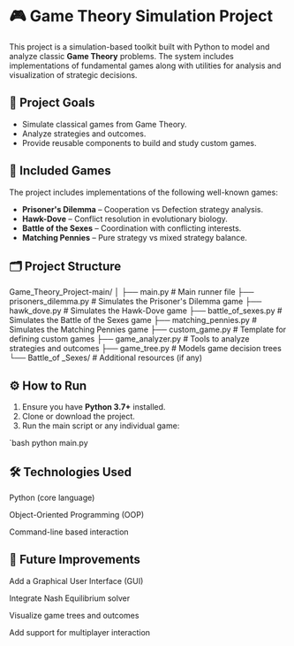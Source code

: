# 🎮 Game Theory Simulation Project

This project is a simulation-based toolkit built with Python to model and analyze classic **Game Theory** problems. The system includes implementations of fundamental games along with utilities for analysis and visualization of strategic decisions.

## 📌 Project Goals

- Simulate classical games from Game Theory.
- Analyze strategies and outcomes.
- Provide reusable components to build and study custom games.

## 🧠 Included Games

The project includes implementations of the following well-known games:

- **Prisoner's Dilemma** – Cooperation vs Defection strategy analysis.
- **Hawk-Dove** – Conflict resolution in evolutionary biology.
- **Battle of the Sexes** – Coordination with conflicting interests.
- **Matching Pennies** – Pure strategy vs mixed strategy balance.

## 🗂️ Project Structure
Game_Theory_Project-main/
│
├── main.py # Main runner file
├── prisoners_dilemma.py # Simulates the Prisoner's Dilemma game
├── hawk_dove.py # Simulates the Hawk-Dove game
├── battle_of_sexes.py # Simulates the Battle of the Sexes game
├── matching_pennies.py # Simulates the Matching Pennies game
├── custom_game.py # Template for defining custom games
├── game_analyzer.py # Tools to analyze strategies and outcomes
├── game_tree.py # Models game decision trees
└── Battle_of _Sexes/ # Additional resources (if any)

## ⚙️ How to Run

1. Ensure you have **Python 3.7+** installed.
2. Clone or download the project.
3. Run the main script or any individual game:

`bash
python main.py

## 🛠️ Technologies Used
Python (core language)

Object-Oriented Programming (OOP)

Command-line based interaction

## 🚀 Future Improvements
Add a Graphical User Interface (GUI)

Integrate Nash Equilibrium solver

Visualize game trees and outcomes

Add support for multiplayer interaction

